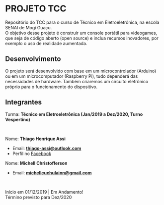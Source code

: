 # PROJETO TCC
Repositório do TCC para o curso de Técnico em Eletroeletrônica, na escola SENAI de Mogi Guaçu.  
O objetivo desse projeto é construir um console portátil para videogames, que seja de código aberto (open source) e inclua recursos inovadores, por exemplo o uso de realidade aumentada.

## Desenvolvimento
O projeto será desenvolvido com base em um microcontrolador (Arduino) ou em um microcomputador (Raspberry Pi), tudo dependerá das necessidades de hardware. Também criaremos um circuito eletrônico próprio para o funcionamento do dispositivo.

## Integrantes
Turma: **Técnico em Eletroeletrônica (Jan/2019 a Dez/2020, Turno Vespertino)**

<br>

Nome: **Thiago Henrique Assi**
- Email: **thiago-assi@outlook.com**
- Perfil no [Facebook](http://facebook.com/thiago.assi.168/)

Nome: **Michell Christofferson**
- Email: **michellcuchulainn@gmail.com**
<br>

Início em 01/12/2019 | Em Andamento!  
Término previsto para Dez/2020
